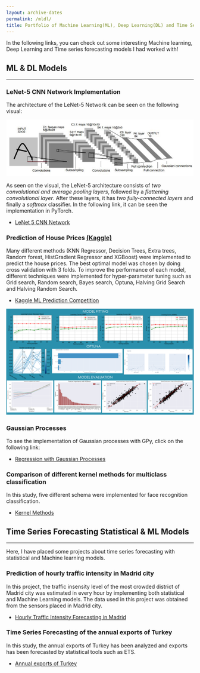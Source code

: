 ```yaml
---
layout: archive-dates
permalink: /mldl/
title: Portfolio of Machine Learning(ML), Deep Learning(DL) and Time Series(TS) Projects
---
```


In the following links, you can check out some interesting Machine learning, Deep Learning and Time series forecasting models I had worked with!

## ML & DL Models
-------------

### LeNet-5 CNN Network Implementation

The architecture of the LeNet-5 Network can be seen on the following visual:

<img src="/images/lenet5.jpeg?raw=true"/>

As seen on the visual, the LeNet-5 architecture consists of *two convolutional and average pooling layers*, followed by a *flattening convolutional layer*. After these layers, it has *two fully-connected layers* and finally a *softmax* classifier. In the following link, it can be seen the implementation in PyTorch.

- [LeNet 5 CNN Network](/Notebooks/LeNet5_CNN.html)


### Prediction of House Prices [(Kaggle)](https://www.kaggle.com/c/house-prices-advanced-regression-techniques)

Many different methods (KNN Regressor, Decision Trees, Extra trees, Random forest, HistGradient Regressor and XGBoost) were implemented to predict the house prices. The best optimal model was chosen by doing cross validation with 3 folds. To improve the performance of each model, different techniques were implemented for hyper-parameter tuning such as Grid search, Random search, Bayes search, Optuna, Halving Grid Search and Halving Random Search.

- [Kaggle ML Prediction Competition](/Notebooks/Kaggle_Comp.html)

<img src="/images/ml1.PNG?raw=true"/>

### Gaussian Processes

To see the implementation of Gaussian processes with GPy, click on the following link:

- [Regression with Gaussian Processes](/Notebooks/GPs.md)


### Comparison of different kernel methods for multiclass classification

In this study, five different schema were implemented for face recognition classification. 

- [Kernel Methods](/Notebooks/kernels.html)


## Time Series Forecasting Statistical & ML Models
-------------

Here, I have placed some projects about time series forecasting with statistical and Machine learning models.

### Prediction of hourly traffic intensity in Madrid city

In this project, the traffic insensity level of the most crowded district of Madrid city was estimated in every hour by implementing both statistical and Machine Learning models. The data used in this project was obtained from the sensors placed in Madrid city.

- [Hourly Traffic Intensity Forecasting in Madrid](Notebooks/hourly_traffic_pred.html)

### Time Series Forecasting of the annual exports of Turkey

In this study, the annual exports of Turkey has been analyzed and exports has been forecasted by statistical tools such as ETS.

- [Annual exports of Turkey](Notebooks/turkey_annual_exports.html)
